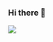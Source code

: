 ### Hi there 👋

<!--
**chawongr/Chawongr** is a ✨ _special_ ✨ repository because its `README.md` (this file) appears on your GitHub profile.

Here are some ideas to get you started:

- 🔭 I’m currently working on ...
- 🌱 I’m currently learning ...
- 👯 I’m looking to collaborate on ...
- 🤔 I’m looking for help with ...
- 💬 Ask me about ...
- 📫 How to reach me: ...
- 😄 Pronouns: ...
- ⚡ Fun fact: ...
-->

<picture>
  <source
    srcset="https://github-readme-stats.vercel.app/api?username=chawongr&show_icons=true&theme=dark"
    media="(prefers-color-scheme: tokyonight)"
  />
  <source
    srcset="https://github-readme-stats.vercel.app/api?username=chawongr&show_icons=true"
    media="(prefers-color-scheme: dark), (prefers-color-scheme: no-preference)"
  />
  <img src="https://github-readme-stats.vercel.app/api?username=chawongr&show_icons=true" />
</picture>
